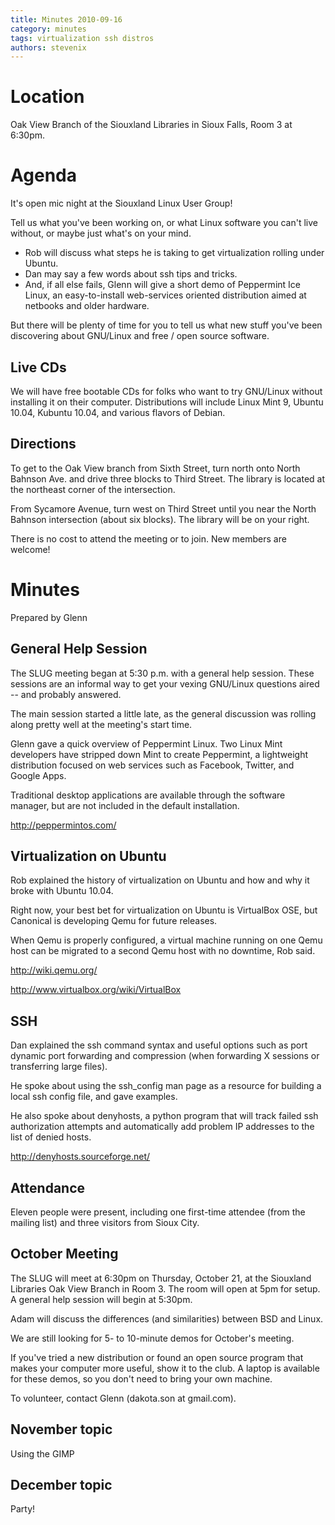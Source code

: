 ```yaml
---
title: Minutes 2010-09-16
category: minutes
tags: virtualization ssh distros
authors: stevenix
---
```


# Location

Oak View Branch of the Siouxland Libraries in Sioux Falls, Room 3 at
6:30pm.

# Agenda

It's open mic night at the Siouxland Linux User Group!

Tell us what you've been working on, or what Linux software you can't
live without, or maybe just what's on your mind.

- Rob will discuss what steps he is taking to get virtualization
  rolling under Ubuntu.
- Dan may say a few words about ssh tips and tricks.
- And, if all else fails, Glenn will give a short demo of Peppermint
  Ice Linux, an easy-to-install web-services oriented distribution
  aimed at netbooks and older hardware.

But there will be plenty of time for you to tell us what new stuff
you've been discovering about GNU/Linux and free / open source software.

## Live CDs

We will have free bootable CDs for folks who want to try GNU/Linux
without installing it on their computer. Distributions will include
Linux Mint 9, Ubuntu 10.04, Kubuntu 10.04, and various flavors of
Debian.

## Directions

To get to the Oak View branch from Sixth Street, turn north onto North
Bahnson Ave. and drive three blocks to Third Street. The library is
located at the northeast corner of the intersection.

From Sycamore Avenue, turn west on Third Street until you near the North
Bahnson intersection (about six blocks). The library will be on your
right.

There is no cost to attend the meeting or to join. New members are
welcome!

# Minutes

Prepared by Glenn

## General Help Session

The SLUG meeting began at 5:30 p.m. with a general help session. These
sessions are an informal way to get your vexing GNU/Linux questions
aired -- and probably answered.

The main session started a little late, as the general discussion was
rolling along pretty well at the meeting's start time.

Glenn gave a quick overview of Peppermint Linux. Two Linux Mint
developers have stripped down Mint to create Peppermint, a lightweight
distribution focused on web services such as Facebook, Twitter, and
Google Apps.

Traditional desktop applications are available through the software
manager, but are not included in the default installation.

<http://peppermintos.com/>

## Virtualization on Ubuntu

Rob explained the history of virtualization on Ubuntu and how and why it
broke with Ubuntu 10.04.

Right now, your best bet for virtualization on Ubuntu is VirtualBox OSE,
but Canonical is developing Qemu for future releases.

When Qemu is properly configured, a virtual machine running on one Qemu
host can be migrated to a second Qemu host with no downtime, Rob said.

<http://wiki.qemu.org/>

<http://www.virtualbox.org/wiki/VirtualBox>

## SSH

Dan explained the ssh command syntax and useful options such as port
dynamic port forwarding and compression (when forwarding X sessions or
transferring large files).

He spoke about using the ssh\_config man page as a resource for building
a local ssh config file, and gave examples.

He also spoke about denyhosts, a python program that will track failed
ssh authorization attempts and automatically add problem IP addresses to
the list of denied hosts.

<http://denyhosts.sourceforge.net/>

## Attendance

Eleven people were present, including one first-time attendee (from the
mailing list) and three visitors from Sioux City.

## October Meeting

The SLUG will meet at 6:30pm on Thursday, October 21, at the Siouxland
Libraries Oak View Branch in Room 3. The room will open at 5pm for
setup. A general help session will begin at 5:30pm.

Adam will discuss the differences (and similarities) between BSD and
Linux.

We are still looking for 5- to 10-minute demos for October's meeting.

If you've tried a new distribution or found an open source program that
makes your computer more useful, show it to the club. A laptop is
available for these demos, so you don't need to bring your own machine.

To volunteer, contact Glenn (dakota.son at gmail.com).

## November topic

Using the GIMP

## December topic

Party!
